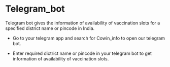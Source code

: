 # Telegram_bot
Telegram bot gives the information of availability of vaccination slots for a specified district name or pincode in India.

- Go to your telegram app and search for Cowin_info to open our telegram bot.

- Enter required dictrict name or pincode in your telegram bot to get information of availability of vaccination slots.

